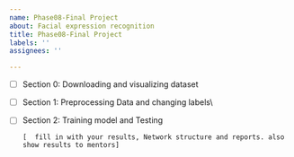 ```yaml
---
name: Phase08-Final Project
about: Facial expression recognition
title: Phase08-Final Project
labels: ''
assignees: ''

---
```


- [ ] Section 0: Downloading and visualizing dataset
  
- [ ] Section 1: Preprocessing Data and changing labels\
  
- [ ] Section 2: Training model and Testing
  
	`[  fill in with your results, Network structure and reports. also show results to mentors]`